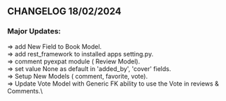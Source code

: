 ## CHANGELOG 18/02/2024
### Major Updates:
=> add New Field to Book Model.\
=> add rest_framework to installed apps setting.py.\
=> comment pyexpat module ( Review Model).\
=> set value None as default in 'added_by', 'cover' fields.\
=> Setup New Models ( comment, favorite, vote).\
=> Update Vote Model with Generic FK  ability to use the Vote in reviews & Comments.\